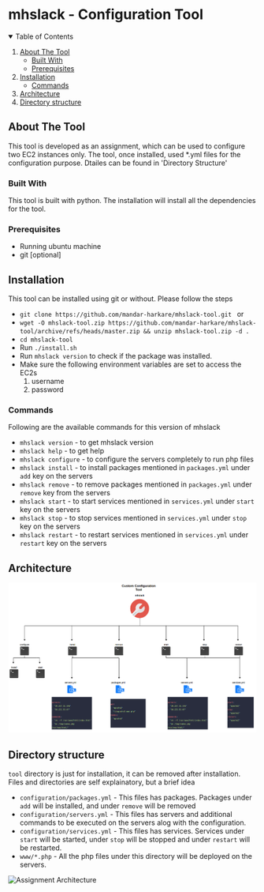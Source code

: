 # mhslack - Configuration Tool

<!-- TABLE OF CONTENTS -->
<details open="open">
  <summary>Table of Contents</summary>
  <ol>
    <li>
      <a href="#about-the-tool">About The Tool</a>
      <ul>
        <li><a href="#built-with">Built With</a></li>
        <li><a href="#prerequisites">Prerequisites</a></li>
      </ul>
    </li>
    <li>
      <a href="#installation">Installation</a>
      <ul>
        <li><a href="#commands">Commands</a></li>
      </ul>
    </li>
    <li><a href="#architecture">Architecture</a></li>
    <li><a href="#directory-structure">Directory structure</a></li>
  </ol>
</details>


## About The Tool

This tool is developed as an assignment, which can be used to configure two EC2 instances only.
The tool, once installed, used *.yml files for the configuration purpose. Dtailes can be found in 'Directory Structure'

### Built With

This tool is built with python. The installation will install all the dependencies for the tool.

### Prerequisites

* Running ubuntu machine
* git [optional]


<!-- GETTING STARTED -->
## Installation

This tool can be installed using git or without. Please follow the steps
* ```git clone https://github.com/mandar-harkare/mhslack-tool.git ```
or
* ```wget -O mhslack-tool.zip https://github.com/mandar-harkare/mhslack-tool/archive/refs/heads/master.zip && unzip mhslack-tool.zip -d .```  
* ```cd mhslack-tool```
* Run ```./install.sh```
* Run ```mhslack version``` to check if the package was installed.
* Make sure the following environment variables are set to access the EC2s
    1. username
    2. password


### Commands
Following are the available commands for this version of mhslack
* ```mhslack version``` - to get mhslack version
* ```mhslack help``` - to get help
* ```mhslack configure``` - to configure the servers completely to run php files
* ```mhslack install``` - to install packages mentioned in ```packages.yml``` under ```add``` key on the servers 
* ```mhslack remove``` - to remove packages mentioned in ```packages.yml``` under ```remove``` key from the servers 
* ```mhslack start``` - to start services mentioned in ```services.yml``` under ```start``` key on the servers 
* ```mhslack stop``` - to stop services mentioned in ```services.yml``` under ```stop``` key on the servers 
* ```mhslack restart``` - to restart services mentioned in ```services.yml``` under ```restart``` key on the servers 



<!-- USAGE EXAMPLES -->
## Architecture
![Assignment Architecture](./Architecture.PNG)

## Directory structure
```tool``` directory is just for installation, it can be removed after installation. Files and directories are self explainatory, but a brief idea
* ```configuration/packages.yml``` - This files has packages. Packages under ```add``` will be installed, and under ```remove``` will be removed
* ```configuration/servers.yml``` - This files has servers and additional commands to be executed on the servers alog with the configuration.
* ```configuration/services.yml``` - This files has services. Services under ```start``` will be started, under ```stop``` will be stopped and under ```restart``` will be restarted.
* ```www/*.php``` - All the php files under this directory will be deployed on the servers.


![Assignment Architecture](./Structure.PNG)